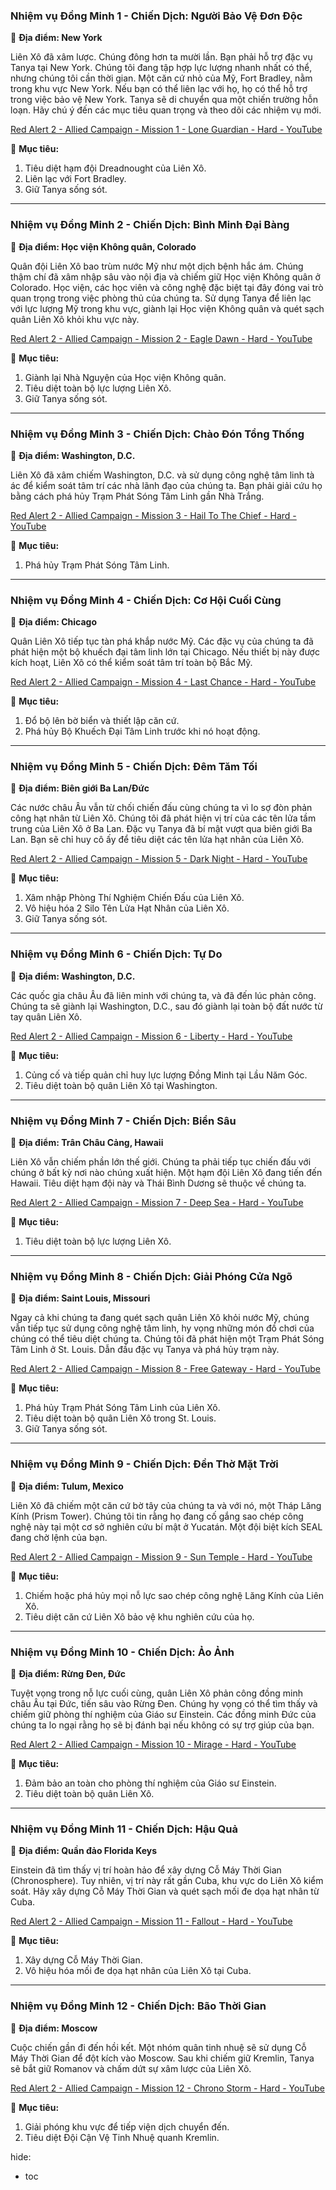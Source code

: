 ### **Nhiệm vụ Đồng Minh 1 - Chiến Dịch: Người Bảo Vệ Đơn Độc**

📍 **Địa điểm: New York**

Liên Xô đã xâm lược. Chúng đông hơn ta mười lần. Bạn phải hỗ trợ đặc vụ Tanya tại New York. Chúng tôi đang tập hợp lực lượng nhanh nhất có thể, nhưng chúng tôi cần thời gian. Một căn cứ nhỏ của Mỹ, Fort Bradley, nằm trong khu vực New York. Nếu bạn có thể liên lạc với họ, họ có thể hỗ trợ trong việc bảo vệ New York. Tanya sẽ di chuyển qua một chiến trường hỗn loạn. Hãy chú ý đến các mục tiêu quan trọng và theo dõi các nhiệm vụ mới.

[Red Alert 2 - Allied Campaign - Mission 1 - Lone Guardian - Hard - YouTube](https://www.youtube.com/watch?v=UJErZ-B50Ko&t=219s)

🎯 **Mục tiêu:**

1. Tiêu diệt hạm đội Dreadnought của Liên Xô.
2. Liên lạc với Fort Bradley.
3. Giữ Tanya sống sót.

---

### **Nhiệm vụ Đồng Minh 2 - Chiến Dịch: Bình Minh Đại Bàng**

📍 **Địa điểm: Học viện Không quân, Colorado**

Quân đội Liên Xô bao trùm nước Mỹ như một dịch bệnh hắc ám. Chúng thậm chí đã xâm nhập sâu vào nội địa và chiếm giữ Học viện Không quân ở Colorado. Học viện, các học viên và công nghệ đặc biệt tại đây đóng vai trò quan trọng trong việc phòng thủ của chúng ta. Sử dụng Tanya để liên lạc với lực lượng Mỹ trong khu vực, giành lại Học viện Không quân và quét sạch quân Liên Xô khỏi khu vực này.

[Red Alert 2 - Allied Campaign - Mission 2 - Eagle Dawn - Hard - YouTube](https://www.youtube.com/watch?v=muuGWSeTDV8)

🎯 **Mục tiêu:**

1. Giành lại Nhà Nguyện của Học viện Không quân.
2. Tiêu diệt toàn bộ lực lượng Liên Xô.
3. Giữ Tanya sống sót.

---

### **Nhiệm vụ Đồng Minh 3 - Chiến Dịch: Chào Đón Tổng Thống**

📍 **Địa điểm: Washington, D.C.**

Liên Xô đã xâm chiếm Washington, D.C. và sử dụng công nghệ tâm linh tà ác để kiểm soát tâm trí các nhà lãnh đạo của chúng ta. Bạn phải giải cứu họ bằng cách phá hủy Trạm Phát Sóng Tâm Linh gần Nhà Trắng.

[Red Alert 2 - Allied Campaign - Mission 3 - Hail To The Chief - Hard - YouTube](https://www.youtube.com/watch?v=PkMoXRqBN0s)

🎯 **Mục tiêu:**

1. Phá hủy Trạm Phát Sóng Tâm Linh.

---

### **Nhiệm vụ Đồng Minh 4 - Chiến Dịch: Cơ Hội Cuối Cùng**

📍 **Địa điểm: Chicago**

Quân Liên Xô tiếp tục tàn phá khắp nước Mỹ. Các đặc vụ của chúng ta đã phát hiện một bộ khuếch đại tâm linh lớn tại Chicago. Nếu thiết bị này được kích hoạt, Liên Xô có thể kiểm soát tâm trí toàn bộ Bắc Mỹ.

[Red Alert 2 - Allied Campaign - Mission 4 - Last Chance - Hard - YouTube](https://www.youtube.com/watch?v=uESO0mukDEM)

🎯 **Mục tiêu:**

1. Đổ bộ lên bờ biển và thiết lập căn cứ.
2. Phá hủy Bộ Khuếch Đại Tâm Linh trước khi nó hoạt động.

---

### **Nhiệm vụ Đồng Minh 5 - Chiến Dịch: Đêm Tăm Tối**

📍 **Địa điểm: Biên giới Ba Lan/Đức**

Các nước châu Âu vẫn từ chối chiến đấu cùng chúng ta vì lo sợ đòn phản công hạt nhân từ Liên Xô. Chúng tôi đã phát hiện vị trí của các tên lửa tầm trung của Liên Xô ở Ba Lan. Đặc vụ Tanya đã bí mật vượt qua biên giới Ba Lan. Bạn sẽ chỉ huy cô ấy để tiêu diệt các tên lửa hạt nhân của Liên Xô.

[Red Alert 2 - Allied Campaign - Mission 5 - Dark Night - Hard - YouTube](https://www.youtube.com/watch?v=QJYoSJtn0GA)

🎯 **Mục tiêu:**

1. Xâm nhập Phòng Thí Nghiệm Chiến Đấu của Liên Xô.
2. Vô hiệu hóa 2 Silo Tên Lửa Hạt Nhân của Liên Xô.
3. Giữ Tanya sống sót.

---

### **Nhiệm vụ Đồng Minh 6 - Chiến Dịch: Tự Do**

📍 **Địa điểm: Washington, D.C.**

Các quốc gia châu Âu đã liên minh với chúng ta, và đã đến lúc phản công. Chúng ta sẽ giành lại Washington, D.C., sau đó giành lại toàn bộ đất nước từ tay quân Liên Xô.

[Red Alert 2 - Allied Campaign - Mission 6 - Liberty - Hard - YouTube](https://www.youtube.com/watch?v=lNW0OIIRCCE)

🎯 **Mục tiêu:**

1. Củng cố và tiếp quản chỉ huy lực lượng Đồng Minh tại Lầu Năm Góc.
2. Tiêu diệt toàn bộ quân Liên Xô tại Washington.

---

### **Nhiệm vụ Đồng Minh 7 - Chiến Dịch: Biển Sâu**

📍 **Địa điểm: Trân Châu Cảng, Hawaii**

Liên Xô vẫn chiếm phần lớn thế giới. Chúng ta phải tiếp tục chiến đấu với chúng ở bất kỳ nơi nào chúng xuất hiện. Một hạm đội Liên Xô đang tiến đến Hawaii. Tiêu diệt hạm đội này và Thái Bình Dương sẽ thuộc về chúng ta.

[Red Alert 2 - Allied Campaign - Mission 7 - Deep Sea - Hard - YouTube](https://www.youtube.com/watch?v=JcAS_NJ5Gf0)

🎯 **Mục tiêu:**

1. Tiêu diệt toàn bộ lực lượng Liên Xô.

---

### **Nhiệm vụ Đồng Minh 8 - Chiến Dịch: Giải Phóng Cửa Ngõ**

📍 **Địa điểm: Saint Louis, Missouri**

Ngay cả khi chúng ta đang quét sạch quân Liên Xô khỏi nước Mỹ, chúng vẫn tiếp tục sử dụng công nghệ tâm linh, hy vọng những món đồ chơi của chúng có thể tiêu diệt chúng ta. Chúng tôi đã phát hiện một Trạm Phát Sóng Tâm Linh ở St. Louis. Dẫn đầu đặc vụ Tanya và phá hủy trạm này.

[Red Alert 2 - Allied Campaign - Mission 8 - Free Gateway - Hard - YouTube](https://www.youtube.com/watch?v=UPWDHwTdx-o)

🎯 **Mục tiêu:**

1. Phá hủy Trạm Phát Sóng Tâm Linh của Liên Xô.
2. Tiêu diệt toàn bộ quân Liên Xô trong St. Louis.
3. Giữ Tanya sống sót.

---

### **Nhiệm vụ Đồng Minh 9 - Chiến Dịch: Đền Thờ Mặt Trời**

📍 **Địa điểm: Tulum, Mexico**

Liên Xô đã chiếm một căn cứ bờ tây của chúng ta và với nó, một Tháp Lăng Kính (Prism Tower). Chúng tôi tin rằng họ đang cố gắng sao chép công nghệ này tại một cơ sở nghiên cứu bí mật ở Yucatán. Một đội biệt kích SEAL đang chờ lệnh của bạn.

[Red Alert 2 - Allied Campaign - Mission 9 - Sun Temple - Hard - YouTube](https://www.youtube.com/watch?v=tS1EspM6QpE)

🎯 **Mục tiêu:**

1. Chiếm hoặc phá hủy mọi nỗ lực sao chép công nghệ Lăng Kính của Liên Xô.
2. Tiêu diệt căn cứ Liên Xô bảo vệ khu nghiên cứu của họ.

---

### **Nhiệm vụ Đồng Minh 10 - Chiến Dịch: Ảo Ảnh**

📍 **Địa điểm: Rừng Đen, Đức**

Tuyệt vọng trong nỗ lực cuối cùng, quân Liên Xô phản công đồng minh châu Âu tại Đức, tiến sâu vào Rừng Đen. Chúng hy vọng có thể tìm thấy và chiếm giữ phòng thí nghiệm của Giáo sư Einstein. Các đồng minh Đức của chúng ta lo ngại rằng họ sẽ bị đánh bại nếu không có sự trợ giúp của bạn.

[Red Alert 2 - Allied Campaign - Mission 10 - Mirage - Hard - YouTube](https://www.youtube.com/watch?v=brpOMy5hQ6Q)

🎯 **Mục tiêu:**

1. Đảm bảo an toàn cho phòng thí nghiệm của Giáo sư Einstein.
2. Tiêu diệt toàn bộ quân Liên Xô.

---

### **Nhiệm vụ Đồng Minh 11 - Chiến Dịch: Hậu Quả**

📍 **Địa điểm: Quần đảo Florida Keys**

Einstein đã tìm thấy vị trí hoàn hảo để xây dựng Cỗ Máy Thời Gian (Chronosphere). Tuy nhiên, vị trí này rất gần Cuba, khu vực do Liên Xô kiểm soát. Hãy xây dựng Cỗ Máy Thời Gian và quét sạch mối đe dọa hạt nhân từ Cuba.

[Red Alert 2 - Allied Campaign - Mission 11 - Fallout - Hard - YouTube](https://www.youtube.com/watch?v=MMAlNH9krLE&t=973s)

🎯 **Mục tiêu:**

1. Xây dựng Cỗ Máy Thời Gian.
2. Vô hiệu hóa mối đe dọa hạt nhân của Liên Xô tại Cuba.

---

### **Nhiệm vụ Đồng Minh 12 - Chiến Dịch: Bão Thời Gian**

📍 **Địa điểm: Moscow**

Cuộc chiến gần đi đến hồi kết. Một nhóm quân tinh nhuệ sẽ sử dụng Cỗ Máy Thời Gian để đột kích vào Moscow. Sau khi chiếm giữ Kremlin, Tanya sẽ bắt giữ Romanov và chấm dứt sự xâm lược của Liên Xô.

[Red Alert 2 - Allied Campaign - Mission 12 - Chrono Storm - Hard - YouTube](https://www.youtube.com/watch?v=lyq9QG7aXxU)

🎯 **Mục tiêu:**

1. Giải phóng khu vực để tiếp viện dịch chuyển đến.
2. Tiêu diệt Đội Cận Vệ Tinh Nhuệ quanh Kremlin.

hide:
  - toc
